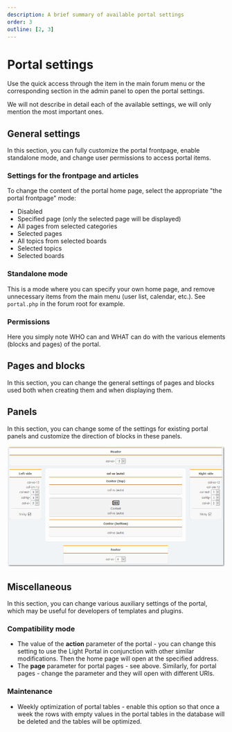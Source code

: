 ```yaml
---
description: A brief summary of available portal settings
order: 3
outline: [2, 3]
---
```


# Portal settings

Use the quick access through the item in the main forum menu or the corresponding section in the admin panel to open the portal settings.

We will not describe in detail each of the available settings, we will only mention the most important ones.

## General settings

In this section, you can fully customize the portal frontpage, enable standalone mode, and change user permissions to access portal items.

### Settings for the frontpage and articles

To change the content of the portal home page, select the appropriate "the portal frontpage" mode:

- Disabled
- Specified page (only the selected page will be displayed)
- All pages from selected categories
- Selected pages
- All topics from selected boards
- Selected topics
- Selected boards

### Standalone mode

This is a mode where you can specify your own home page, and remove unnecessary items from the main menu (user list, calendar, etc.). See `portal.php` in the forum root for example.

### Permissions

Here you simply note WHO can and WHAT can do with the various elements (blocks and pages) of the portal.

## Pages and blocks

In this section, you can change the general settings of pages and blocks used both when creating them and when displaying them.

## Panels

In this section, you can change some of the settings for existing portal panels and customize the direction of blocks in these panels.

![Panels](panels.png)

## Miscellaneous

In this section, you can change various auxiliary settings of the portal, which may be useful for developers of templates and plugins.

### Compatibility mode

- The value of the **action** parameter of the portal - you can change this setting to use the Light Portal in conjunction with other similar modifications. Then the home page will open at the specified address.
- The **page** parameter for portal pages - see above. Similarly, for portal pages - change the parameter and they will open with different URls.

### Maintenance

- Weekly optimization of portal tables - enable this option so that once a week the rows with empty values in the portal tables in the database will be deleted and the tables will be optimized.
